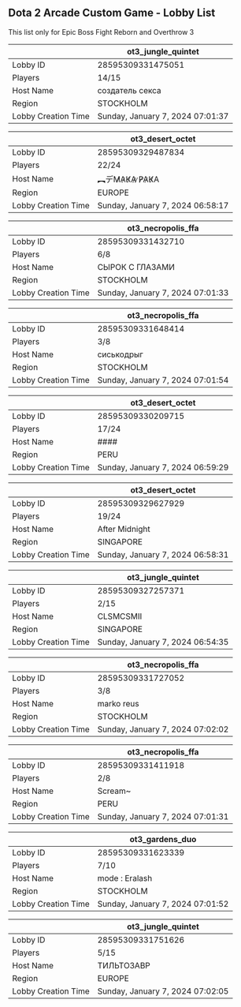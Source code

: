 ## Dota 2 Arcade Custom Game - Lobby List

This list only for Epic Boss Fight Reborn and Overthrow 3

|  | ot3_jungle_quintet |
| ------ | ------ |
| Lobby ID | 28595309331475051 |
| Players | 14/15 |
| Host Name | создатель секса |
| Region | STOCKHOLM |
| Lobby Creation Time | Sunday, January 7, 2024 07:01:37 |


|  | ot3_desert_octet |
| ------ | ------ |
| Lobby ID | 28595309329487834 |
| Players | 22/24 |
| Host Name | ︻デM̷A̷K̷A̷ ̷P̷A̷K̷A |
| Region | EUROPE |
| Lobby Creation Time | Sunday, January 7, 2024 06:58:17 |


|  | ot3_necropolis_ffa |
| ------ | ------ |
| Lobby ID | 28595309331432710 |
| Players | 6/8 |
| Host Name | СЫРОК С ГЛАЗАМИ |
| Region | STOCKHOLM |
| Lobby Creation Time | Sunday, January 7, 2024 07:01:33 |


|  | ot3_necropolis_ffa |
| ------ | ------ |
| Lobby ID | 28595309331648414 |
| Players | 3/8 |
| Host Name | сиськодрыг |
| Region | STOCKHOLM |
| Lobby Creation Time | Sunday, January 7, 2024 07:01:54 |


|  | ot3_desert_octet |
| ------ | ------ |
| Lobby ID | 28595309330209715 |
| Players | 17/24 |
| Host Name | #### |
| Region | PERU |
| Lobby Creation Time | Sunday, January 7, 2024 06:59:29 |


|  | ot3_desert_octet |
| ------ | ------ |
| Lobby ID | 28595309329627929 |
| Players | 19/24 |
| Host Name | After Midnight |
| Region | SINGAPORE |
| Lobby Creation Time | Sunday, January 7, 2024 06:58:31 |


|  | ot3_jungle_quintet |
| ------ | ------ |
| Lobby ID | 28595309327257371 |
| Players | 2/15 |
| Host Name | CLSMCSMII |
| Region | SINGAPORE |
| Lobby Creation Time | Sunday, January 7, 2024 06:54:35 |


|  | ot3_necropolis_ffa |
| ------ | ------ |
| Lobby ID | 28595309331727052 |
| Players | 3/8 |
| Host Name | marko reus |
| Region | STOCKHOLM |
| Lobby Creation Time | Sunday, January 7, 2024 07:02:02 |


|  | ot3_necropolis_ffa |
| ------ | ------ |
| Lobby ID | 28595309331411918 |
| Players | 2/8 |
| Host Name | Scream~ |
| Region | PERU |
| Lobby Creation Time | Sunday, January 7, 2024 07:01:31 |


|  | ot3_gardens_duo |
| ------ | ------ |
| Lobby ID | 28595309331623339 |
| Players | 7/10 |
| Host Name | mode : Eralash |
| Region | STOCKHOLM |
| Lobby Creation Time | Sunday, January 7, 2024 07:01:52 |


|  | ot3_jungle_quintet |
| ------ | ------ |
| Lobby ID | 28595309331751626 |
| Players | 5/15 |
| Host Name | ТИЛЬТОЗАВР |
| Region | EUROPE |
| Lobby Creation Time | Sunday, January 7, 2024 07:02:05 |


